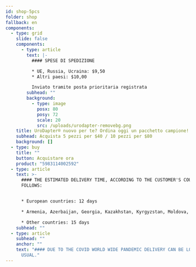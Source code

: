```yaml
---
id: shop-5pcs
folder: shop
fallback: en
components:
  - type: grid
    slide: false
    components:
      - type: article
        text: |-
          #### SPESE DI SPEDIZIONE

          * UE, Russia, Ucraina: $9,50
          * Altri paesi: $10,00

          Inviato tramite posta prioritaria registrata
        subhead: ""
        background:
          - type: image
            posx: 80
            posy: 72
            scale: 20
            src: /uploads/urodapter-removebg.png
    title: UroDapter® nuovo per te? Ordina oggi un pacchetto campione!
    subhead: Acquista 5 pezzi per $40 / 10 pezzi per $80
    background: []
  - type: buy
    title: ""
    button: Acquistare ora
    product: "5983114002592"
  - type: article
    text: >-
      #### THE ESTIMATED DELIVERY TIME, ACCORDING TO THE CUSTOMER'S COUNTRY AS
      FOLLOWS:


      * European countries: 12 days

      * Armenia, Azerbaijan, Georgia, Kazakhstan, Kyrgyzstan, Moldova, Russia, Tajikistan, Turkmenistan, Ukraine, Uzbekistan: 19 days

      * Other countries: 15 days
    subhead: ""
  - type: article
    subhead: ""
    anchor: ""
    text: "#### DUE TO THE COVID WORLD WIDE PANDEMIC DELIVERY CAN BE LONGER THAN
      USUAL."
---
```

